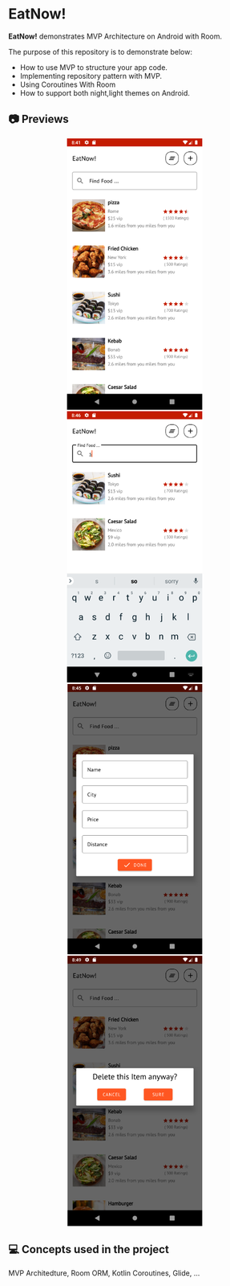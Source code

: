 # EatNow!

**EatNow!** demonstrates MVP Architecture on Android with Room.

The purpose of this repository is to demonstrate below:

- How to use MVP to structure your app code.
- Implementing repository pattern with MVP.
- Using Coroutines With Room
- How to support both night,light themes on Android.

## 📷 Previews
<p align="center">
<img src="previews/Home.png" alt="drawing" width="270px" />
<img src="previews/Search.png" alt="drawing" width="270px" />
<img src="previews/add.png" alt="drawing" width="269px" /></br>
<img src="previews/delete.png" alt="drawing" width="269px" /></br>

</p>

## 💻 Concepts used in the project
MVP Architedture, Room ORM, Kotlin Coroutines, Glide, ...

